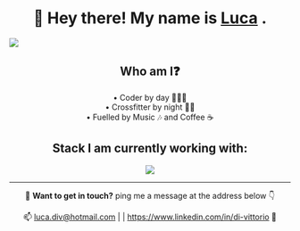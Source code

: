<h1 align="center"> 👋 Hey there! My name is <a href="https://luca-divit.github.io/profile/" target="_blank">Luca</a> .</h1>
<img src="https://media.licdn.com/dms/image/C5616AQE8CW8nnJLhcg/profile-displaybackgroundimage-shrink_350_1400/0/1655891173422?e=1677715200&v=beta&t=fMRvDjK9yO1TdIymCsxpdtBX257xGfa0VNDn1qygRf0">

<h2 align="center"> Who am I❓</h2>
  <p align="center">
    <span>• Coder by day 👨🏻‍💻</span><br>
    <span>• Crossfitter by night 🏋️‍♂️</span><br>
    <span>• Fuelled by Music 🎶 and Coffee ☕️</span>
  </p>
<h2 align="center"> Stack I am currently working with:</h2>

<p align="center">
  <a href="https://wakatime.com">
    <img src="https://wakatime.com/share/@af9935d7-02d7-4931-9535-8b3636097a6d/c595a119-ad72-4b45-8bd2-70a97afb46f4.png" />
  </a>
</p><hr>

<p align="center"> 🤝 <strong>Want to get in touch?</strong> ping me a message at the address below 👇</p>
<p align="center"> 📫 <a href="mailto:luca.div@hotmail.com" target="_blank">luca.div@hotmail.com</a> | | <a href="https://www.linkedin.com/in/di-vittorio" target="_blank">https://www.linkedin.com/in/di-vittorio</a> 🔗</p>

<!---
Luca-Divit/Luca-Divit is a ✨ special ✨ repository because its `README.md` (this file) appears on your GitHub profile.
You can click the Preview link to take a look at your changes.
--->
